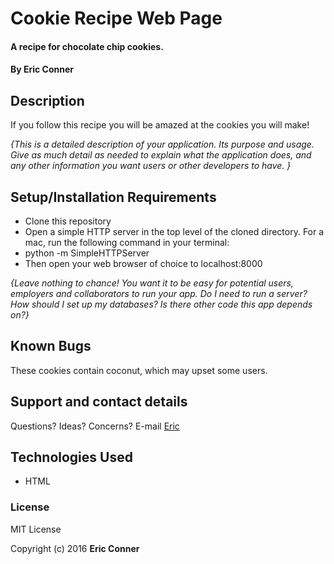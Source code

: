# Cookie Recipe Web Page

#### A recipe for chocolate chip cookies.

#### By Eric Conner

## Description

If you follow this recipe you will be amazed at the cookies you will make!

_{This is a detailed description of your application. Its purpose and usage.  Give as much detail as needed to explain what the application does, and any other information you want users or other developers to have. }_

## Setup/Installation Requirements

* Clone this repository
* Open a simple HTTP server in the top level of the cloned directory. For a mac, run the following command in your terminal:
* python -m SimpleHTTPServer
* Then open your web browser of choice to localhost:8000

_{Leave nothing to chance! You want it to be easy for potential users, employers and collaborators to run your app. Do I need to run a server? How should I set up my databases? Is there other code this app depends on?}_

## Known Bugs

These cookies contain coconut, which may upset some users.

## Support and contact details

Questions? Ideas? Concerns? E-mail [Eric](theluvq@gmail.com)

## Technologies Used

* HTML

### License

MIT License

Copyright (c) 2016 **Eric Conner**
